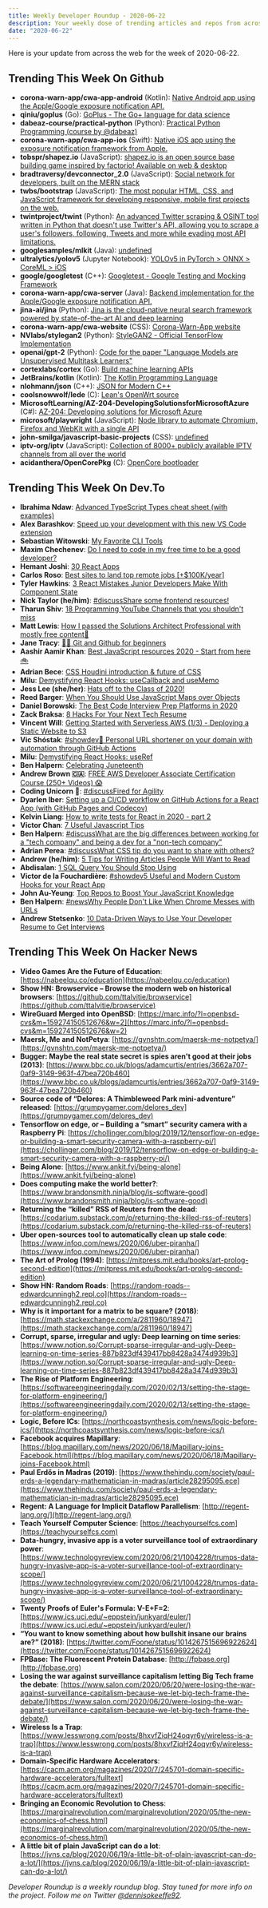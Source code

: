 ```yaml
---
title: Weekly Developer Roundup - 2020-06-22
description: Your weekly dose of trending articles and repos from across the web!
date: "2020-06-22"
---
```


Here is your update from across the web for the week of 2020-06-22.



## Trending This Week On Github

- **corona-warn-app/cwa-app-android** (Kotlin): [Native Android app using the Apple/Google exposure notification API.](https://github.com/corona-warn-app/cwa-app-android)
- **qiniu/goplus** (Go): [GoPlus - The Go+ language for data science](https://github.com/qiniu/goplus)
- **dabeaz-course/practical-python** (Python): [Practical Python Programming (course by @dabeaz)](https://github.com/dabeaz-course/practical-python)
- **corona-warn-app/cwa-app-ios** (Swift): [Native iOS app using the exposure notification framework from Apple.](https://github.com/corona-warn-app/cwa-app-ios)
- **tobspr/shapez.io** (JavaScript): [shapez.io is an open source base building game inspired by factorio! Available on web & desktop](https://github.com/tobspr/shapez.io)
- **bradtraversy/devconnector_2.0** (JavaScript): [Social network for developers, built on the MERN stack](https://github.com/bradtraversy/devconnector_2.0)
- **twbs/bootstrap** (JavaScript): [The most popular HTML, CSS, and JavaScript framework for developing responsive, mobile first projects on the web.](https://github.com/twbs/bootstrap)
- **twintproject/twint** (Python): [An advanced Twitter scraping & OSINT tool written in Python that doesn't use Twitter's API, allowing you to scrape a user's followers, following, Tweets and more while evading most API limitations.](https://github.com/twintproject/twint)
- **googlesamples/mlkit** (Java): [undefined](https://github.com/googlesamples/mlkit)
- **ultralytics/yolov5** (Jupyter Notebook): [YOLOv5 in PyTorch > ONNX > CoreML > iOS](https://github.com/ultralytics/yolov5)
- **google/googletest** (C++): [Googletest - Google Testing and Mocking Framework](https://github.com/google/googletest)
- **corona-warn-app/cwa-server** (Java): [Backend implementation for the Apple/Google exposure notification API.](https://github.com/corona-warn-app/cwa-server)
- **jina-ai/jina** (Python): [Jina is the cloud-native neural search framework powered by state-of-the-art AI and deep learning](https://github.com/jina-ai/jina)
- **corona-warn-app/cwa-website** (CSS): [Corona-Warn-App website](https://github.com/corona-warn-app/cwa-website)
- **NVlabs/stylegan2** (Python): [StyleGAN2 - Official TensorFlow Implementation](https://github.com/NVlabs/stylegan2)
- **openai/gpt-2** (Python): [Code for the paper "Language Models are Unsupervised Multitask Learners"](https://github.com/openai/gpt-2)
- **cortexlabs/cortex** (Go): [Build machine learning APIs](https://github.com/cortexlabs/cortex)
- **JetBrains/kotlin** (Kotlin): [The Kotlin Programming Language](https://github.com/JetBrains/kotlin)
- **nlohmann/json** (C++): [JSON for Modern C++](https://github.com/nlohmann/json)
- **coolsnowwolf/lede** (C): [Lean's OpenWrt source](https://github.com/coolsnowwolf/lede)
- **MicrosoftLearning/AZ-204-DevelopingSolutionsforMicrosoftAzure** (C#): [AZ-204: Developing solutions for Microsoft Azure](https://github.com/MicrosoftLearning/AZ-204-DevelopingSolutionsforMicrosoftAzure)
- **microsoft/playwright** (JavaScript): [Node library to automate Chromium, Firefox and WebKit with a single API](https://github.com/microsoft/playwright)
- **john-smilga/javascript-basic-projects** (CSS): [undefined](https://github.com/john-smilga/javascript-basic-projects)
- **iptv-org/iptv** (JavaScript): [Collection of 8000+ publicly available IPTV channels from all over the world](https://github.com/iptv-org/iptv)
- **acidanthera/OpenCorePkg** (C): [OpenCore bootloader](https://github.com/acidanthera/OpenCorePkg)



## Trending This Week On Dev.To

- **Ibrahima Ndaw**: [Advanced TypeScript Types cheat sheet (with examples)](https://dev.to/ibrahima92/advanced-typescript-types-cheat-sheet-with-examples-5414)
- **Alex Barashkov**: [Speed up your development with this new VS Code extension](https://dev.to/alex_barashkov/speed-up-your-development-with-this-new-vs-code-extension-5b3m)
- **Sebastian Witowski**: [My Favorite CLI Tools](https://dev.to/switowski/my-favorite-cli-tools-4p4g)
- **Maxim Chechenev**: [Do I need to code in my free time to be a good developer?](https://dev.to/chechenev/do-i-need-to-code-in-my-free-time-to-be-a-good-developer-10h9)
- **Hemant Joshi**: [30 React Apps](https://dev.to/hemantt/30-react-apps-4hn9)
- **Carlos Roso**: [Best sites to land top remote jobs [+\$100K/year]](https://dev.to/caroso1222/best-sites-to-land-top-remote-jobs-100k-year-4n04)
- **Tyler Hawkins**: [3 React Mistakes Junior Developers Make With Component State](https://dev.to/thawkin3/3-react-mistakes-junior-developers-make-with-component-state-1bhd)
- **Nick Taylor (he/him)**: [#discussShare some frontend resources!](https://dev.to/nickytonline/share-some-frontend-resources-15j5)
- **Tharun Shiv**: [18 Programming YouTube Channels that you shouldn't miss](https://dev.to/tharunshiv/18-programming-youtube-channels-that-you-shouldn-t-miss-2hk)
- **Matt Lewis**: [How I passed the Solutions Architect Professional with mostly free content🥇](https://dev.to/aws-heroes/how-i-passed-the-solutions-architect-professional-with-mostly-free-content-ine)
- **Jane Tracy**: [👩‍💻 Git and Github for beginners](https://dev.to/janetracydev/git-and-github-for-beginners-po3)
- **Aashir Aamir Khan**: [Best JavaScript resources 2020 - Start from here 🚲](https://dev.to/justaashir/best-javascript-resources-2020-start-from-here-6n8)
- **Adrian Bece**: [CSS Houdini introduction & future of CSS](https://dev.to/adrianbdesigns/css-houdini-introduction-future-of-css-1010)
- **Milu**: [Demystifying React Hooks: useCallback and useMemo](https://dev.to/milu_franz/demystifying-react-hooks-usecallback-and-usememo-1a8j)
- **Jess Lee (she/her)**: [Hats off to the Class of 2020!](https://dev.to/devteam/hats-off-to-the-class-of-2020-59ck)
- **Reed Barger**: [When You Should Use JavaScript Maps over Objects](https://dev.to/codeartistryio/when-you-should-use-javascript-maps-over-objects-4nig)
- **Daniel Borowski**: [The Best Code Interview Prep Platforms in 2020](https://dev.to/coderbyte/the-best-code-interview-prep-platforms-in-2020-3emj)
- **Zack Braksa**: [8 Hacks For Your Next Tech Resume](https://dev.to/gemography/common-mistakes-in-dev-cvs-2a17)
- **Vincent Will**: [Getting Started with Serverless AWS (1/3) - Deploying a Static Website to S3](https://dev.to/vincenius/getting-started-with-serverless-aws-1-3-deploying-a-static-website-to-s3-1mip)
- **Vic Shóstak**: [#showdev🔗 Personal URL shortener on your domain with automation through GitHub Actions](https://dev.to/koddr/personal-url-shortener-on-your-domain-with-automation-through-github-actions-2h2i)
- **Milu**: [Demystifying React Hooks: useRef](https://dev.to/milu_franz/demystifying-react-hooks-useref-2ddp)
- **Ben Halpern**: [Celebrating Juneteenth](https://dev.to/devteam/celebrating-juneteenth-11cd)
- **Andrew Brown 🇨🇦**: [FREE AWS Developer Associate Certification Course (250+ Videos) 😱](https://dev.to/exampro/free-aws-developer-associate-certification-course-250-videos-2bn8)
- **Coding Unicorn 🦄**: [#discussFired for Agility](https://dev.to/codingunicorn/fired-for-agility-32po)
- **Dyarlen Iber**: [Setting up a CI/CD workflow on GitHub Actions for a React App (with GitHub Pages and Codecov)](https://dev.to/dyarleniber/setting-up-a-ci-cd-workflow-on-github-actions-for-a-react-app-with-github-pages-and-codecov-4hnp)
- **Kelvin Liang**: [How to write tests for React in 2020 - part 2](https://dev.to/kelvin9877/how-to-write-tests-for-react-in-2020-part-2-26h)
- **Victor Chan**: [7 Useful Javascript Tips](https://dev.to/__victorchan/7-useful-javascript-tips-3km8)
- **Ben Halpern**: [#discussWhat are the big differences between working for a "tech company" and being a dev for a "non-tech company"](https://dev.to/ben/what-are-the-big-differences-between-working-for-a-tech-company-and-being-a-dev-for-a-non-tech-company-2896)
- **Adrian Perea**: [#discussWhat CSS tip do you want to share with others?](https://dev.to/adrianmarkperea/what-css-tip-do-you-want-to-share-with-others-1a16)
- **Andrew (he/him)**: [5 Tips for Writing Articles People Will Want to Read](https://dev.to/awwsmm/5-tips-for-writing-articles-people-will-want-to-read-1eko)
- **Abdisalan**: [1 SQL Query You Should Stop Using](https://dev.to/abdisalan_js/1-sql-query-you-should-stop-using-1e5k)
- **Victor de la Fouchardière**: [#showdev5 Useful and Modern Custom Hooks for your React App](https://dev.to/viclafouch/5-useful-and-modern-custom-hooks-for-your-react-app-3dl)
- **John Au-Yeung**: [Top Repos to Boost Your JavaScript Knowledge](https://dev.to/aumayeung/top-repos-to-boost-your-javascript-knowledge-2c29)
- **Ben Halpern**: [#newsWhy People Don't Like When Chrome Messes with URLs](https://dev.to/ben/why-people-don-t-like-when-chrome-messes-with-urls-3f01)
- **Andrew Stetsenko**: [10 Data-Driven Ways to Use Your Developer Resume to Get Interviews](https://dev.to/stetsenko_me/10-data-driven-ways-to-use-your-developer-resume-to-get-interviews-e3g)



## Trending This Week On Hacker News

- **Video Games Are the Future of Education**: [https://nabeelqu.co/education](https://nabeelqu.co/education)
- **Show HN: Browservice – Browse the modern web on historical browsers**: [https://github.com/ttalvitie/browservice](https://github.com/ttalvitie/browservice)
- **WireGuard Merged into OpenBSD**: [https://marc.info/?l=openbsd-cvs&m=159274150512676&w=2](https://marc.info/?l=openbsd-cvs&m=159274150512676&w=2)
- **Maersk, Me and NotPetya**: [https://gvnshtn.com/maersk-me-notpetya/](https://gvnshtn.com/maersk-me-notpetya/)
- **Bugger: Maybe the real state secret is spies aren't good at their jobs (2013)**: [https://www.bbc.co.uk/blogs/adamcurtis/entries/3662a707-0af9-3149-963f-47bea720b460](https://www.bbc.co.uk/blogs/adamcurtis/entries/3662a707-0af9-3149-963f-47bea720b460)
- **Source code of “Delores: A Thimbleweed Park mini-adventure” released**: [https://grumpygamer.com/delores_dev](https://grumpygamer.com/delores_dev)
- **Tensorflow on edge, or – Building a “smart” security camera with a Raspberry Pi**: [https://chollinger.com/blog/2019/12/tensorflow-on-edge-or-building-a-smart-security-camera-with-a-raspberry-pi/](https://chollinger.com/blog/2019/12/tensorflow-on-edge-or-building-a-smart-security-camera-with-a-raspberry-pi/)
- **Being Alone**: [https://www.ankit.fyi/being-alone](https://www.ankit.fyi/being-alone)
- **Does computing make the world better?**: [https://www.brandonsmith.ninja/blog/is-software-good](https://www.brandonsmith.ninja/blog/is-software-good)
- **Returning the “killed” RSS of Reuters from the dead**: [https://codarium.substack.com/p/returning-the-killed-rss-of-reuters](https://codarium.substack.com/p/returning-the-killed-rss-of-reuters)
- **Uber open-sources tool to automatically clean up stale code**: [https://www.infoq.com/news/2020/06/uber-piranha/](https://www.infoq.com/news/2020/06/uber-piranha/)
- **The Art of Prolog (1994)**: [https://mitpress.mit.edu/books/art-prolog-second-edition](https://mitpress.mit.edu/books/art-prolog-second-edition)
- **Show HN: Random Roads**: [https://random-roads--edwardcunningh2.repl.co](https://random-roads--edwardcunningh2.repl.co)
- **Why is it important for a matrix to be square? (2018)**: [https://math.stackexchange.com/a/2811960/18947](https://math.stackexchange.com/a/2811960/18947)
- **Corrupt, sparse, irregular and ugly: Deep learning on time series**: [https://www.notion.so/Corrupt-sparse-irregular-and-ugly-Deep-learning-on-time-series-887b823df439417bb8428a3474d939b3](https://www.notion.so/Corrupt-sparse-irregular-and-ugly-Deep-learning-on-time-series-887b823df439417bb8428a3474d939b3)
- **The Rise of Platform Engineering**: [https://softwareengineeringdaily.com/2020/02/13/setting-the-stage-for-platform-engineering/](https://softwareengineeringdaily.com/2020/02/13/setting-the-stage-for-platform-engineering/)
- **Logic, Before ICs**: [https://northcoastsynthesis.com/news/logic-before-ics/](https://northcoastsynthesis.com/news/logic-before-ics/)
- **Facebook acquires Mapillary**: [https://blog.mapillary.com/news/2020/06/18/Mapillary-joins-Facebook.html](https://blog.mapillary.com/news/2020/06/18/Mapillary-joins-Facebook.html)
- **Paul Erdős in Madras (2019)**: [https://www.thehindu.com/society/paul-erds-a-legendary-mathematician-in-madras/article28295095.ece](https://www.thehindu.com/society/paul-erds-a-legendary-mathematician-in-madras/article28295095.ece)
- **Regent: A Language for Implicit Dataflow Parallelism**: [http://regent-lang.org/](http://regent-lang.org/)
- **Teach Yourself Computer Science**: [https://teachyourselfcs.com](https://teachyourselfcs.com)
- **Data-hungry, invasive app is a voter surveillance tool of extraordinary power**: [https://www.technologyreview.com/2020/06/21/1004228/trumps-data-hungry-invasive-app-is-a-voter-surveillance-tool-of-extraordinary-scope/](https://www.technologyreview.com/2020/06/21/1004228/trumps-data-hungry-invasive-app-is-a-voter-surveillance-tool-of-extraordinary-scope/)
- **Twenty Proofs of Euler's Formula: V-E+F=2**: [https://www.ics.uci.edu/~eppstein/junkyard/euler/](https://www.ics.uci.edu/~eppstein/junkyard/euler/)
- **“You want to know something about how bullshit insane our brains are?” (2018)**: [https://twitter.com/Foone/status/1014267515696922624](https://twitter.com/Foone/status/1014267515696922624)
- **FPBase: The Fluorescent Protein Database**: [http://fpbase.org](http://fpbase.org)
- **Losing the war against surveillance capitalism letting Big Tech frame the debate**: [https://www.salon.com/2020/06/20/were-losing-the-war-against-surveillance-capitalism-because-we-let-big-tech-frame-the-debate/](https://www.salon.com/2020/06/20/were-losing-the-war-against-surveillance-capitalism-because-we-let-big-tech-frame-the-debate/)
- **Wireless Is a Trap**: [https://www.lesswrong.com/posts/8hxvfZiqH24oqyr6y/wireless-is-a-trap](https://www.lesswrong.com/posts/8hxvfZiqH24oqyr6y/wireless-is-a-trap)
- **Domain-Specific Hardware Accelerators**: [https://cacm.acm.org/magazines/2020/7/245701-domain-specific-hardware-accelerators/fulltext](https://cacm.acm.org/magazines/2020/7/245701-domain-specific-hardware-accelerators/fulltext)
- **Bringing an Economic Revolution to Chess**: [https://marginalrevolution.com/marginalrevolution/2020/05/the-new-economics-of-chess.html](https://marginalrevolution.com/marginalrevolution/2020/05/the-new-economics-of-chess.html)
- **A little bit of plain JavaScript can do a lot**: [https://jvns.ca/blog/2020/06/19/a-little-bit-of-plain-javascript-can-do-a-lot/](https://jvns.ca/blog/2020/06/19/a-little-bit-of-plain-javascript-can-do-a-lot/)

_Developer Roundup is a weekly roundup blog. Stay tuned for more info on the project. Follow me on Twitter [@dennisokeeffe92](https://twitter.com/dennisokeeffe92)._
